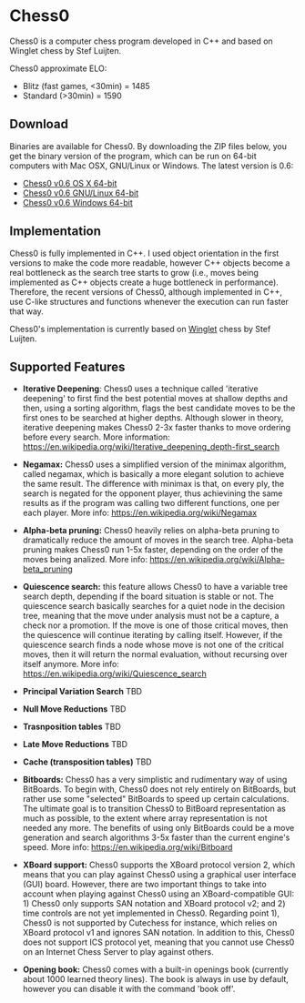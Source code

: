 # Chess0
Chess0 is a computer chess program developed in C++ and based on Winglet chess
by Stef Luijten.

Chess0 approximate ELO:
- Blitz (fast games, <30min) = 1485
- Standard (>30min) = 1590


## Download
Binaries are available for Chess0. By downloading the ZIP files below, you get
the binary version of the program, which can be run on 64-bit computers with Mac
OSX, GNU/Linux or Windows. The latest version is 0.6:
- [Chess0 v0.6 OS X 64-bit](https://db.tt/oDCSFVlg)
- [Chess0 v0.6 GNU/Linux 64-bit](https://db.tt/PySyL47x)
- [Chess0 v0.6 Windows 64-bit](https://db.tt/KohKED52)


## Implementation
Chess0 is fully implemented in C++. I used object orientation in the first
versions to make the code more readable, however C++ objects become a real
bottleneck as the search tree starts to grow (i.e., moves being implemented as
C++ objects create a huge bottleneck in performance). Therefore, the recent
versions of Chess0, although implemented in C++, use C-like structures and
functions whenever the execution can run faster that way.

Chess0's implementation is currently based on
[Winglet](http://aghaznawi.comuf.com/computer%20chess/winglet/) chess by Stef Luijten.



## Supported Features
- **Iterative Deepening**: Chess0 uses a technique called 'iterative deepening'
  to first find the best potential moves at shallow depths and then, using a
  sorting algorithm, flags the best candidate moves to be the first ones to be
  searched at higher depths. Although slower in theory, iterative deepening
  makes Chess0 2-3x faster thanks to move ordering before every search.
  More information:
  https://en.wikipedia.org/wiki/Iterative_deepening_depth-first_search

- **Negamax:** Chess0 uses a simplified version of the minimax algorithm, called
  negamax, which is basically a more elegant solution to achieve the same
  result. The difference with minimax is that, on every ply, the search is
  negated for the opponent player, thus achievining the same results as if the
  program was calling two different functions, one per each player.
  More info: https://en.wikipedia.org/wiki/Negamax

- **Alpha-beta pruning:** Chess0 heavily relies on alpha-beta pruning to
  dramatically reduce the amount of moves in the search tree. Alpha-beta pruning
  makes Chess0 run 1-5x faster, depending on the order of the moves being
  analized.
  More info: https://en.wikipedia.org/wiki/Alpha–beta_pruning
 
- **Quiescence search:** this feature allows Chess0 to have a variable tree search
  depth, depending if the board situation is stable or not. The quiescence
  search basically searches for a quiet node in the decision tree, meaning that
  the move under analysis must not be a capture, a check nor a promotion. If the
  move is one of those critical moves, then the quiescence will continue
  iterating by calling itself. However, if the quiescence search finds a node
  whose move is not one of the critical moves, then it will return the normal
  evaluation, without recursing over itself anymore.
  More info: https://en.wikipedia.org/wiki/Quiescence_search

- **Principal Variation Search** TBD

- **Null Move Reductions** TBD

- **Trasnposition tables** TBD

- **Late Move Reductions** TBD

- **Cache (transposition tables)** TBD

- **Bitboards:** Chess0 has a very simplistic and rudimentary way of using
  BitBoards. To begin with, Chess0 does not rely entirely on BitBoards, but
  rather use some "selected" BitBoards to speed up certain calculations. The
  ultimate goal is to transition Chess0 to BitBoard representation as much as
  possible, to the extent where array representation is not needed any more. The
  benefits of using only BitBoards could be a move generation and search
  algorithms 3-5x faster than the current engine's speed.
  More info: https://en.wikipedia.org/wiki/Bitboard

- **XBoard support:** Chess0 supports the XBoard protocol version 2, which means
  that you can play against Chess0 using a graphical user interface (GUI) board.
  However, there are two important things to take into account when playing
  against Chess0 using an XBoard-compatible GUI: 1) Chess0 only supports SAN
  notation and XBoard protocol v2; and 2) time controls are not yet implemented in
  Chess0. Regarding point 1), Chess0 is not supported by Cutechess for instance,
  which relies on XBoard protocol v1 and ignores SAN notation. In addition to
  this, Chess0 does not support ICS protocol yet, meaning that you cannot use
  Chess0 on an Internet Chess Server to play against others.

- **Opening book:** Chess0 comes with a built-in openings book (currently about
  1000 learned theory lines). The book is always in use by default, however you
  can disable it with the command 'book off'.
